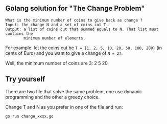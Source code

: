 
## Golang solution for "The Change Problem"

```
What is the minimum number of coins to give back as change ?
Input: the change N and a set of coins cut T.
Output: a list of coins cut that summed equals to N. That list must contains the
        minimum number of elements.
```

For example:
let the coins cut be `T = {1, 2, 5, 10, 20, 50, 100, 200}` (in cents of Euro)
and you want to give a change of `N = 27`.

Well, the minimum number of coins are 3:
2
5
20

## Try yourself
There are two file that solve the same problem, one use dynamic programming and
the other a greedy choice.

Change T and N as you prefer in one of the file and run:
```bash
go run change_xxxx.go
```
